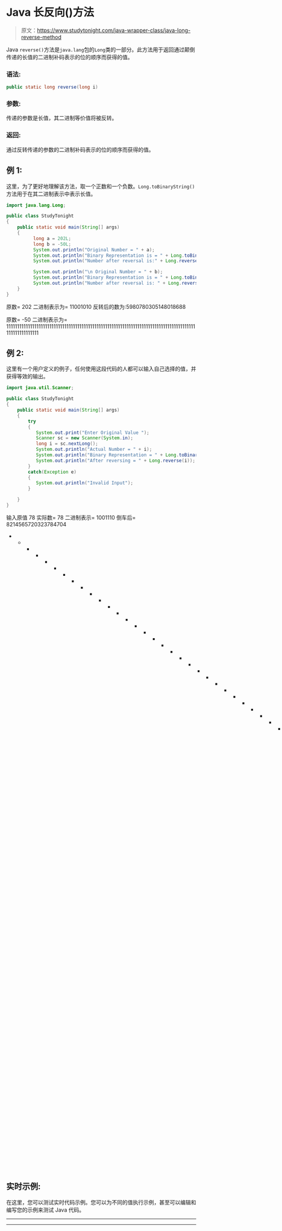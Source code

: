 # Java 长反向()方法

> 原文：<https://www.studytonight.com/java-wrapper-class/java-long-reverse-method>

Java `reverse()`方法是`java.lang`包的`Long`类的一部分。此方法用于返回通过颠倒传递的长值的二进制补码表示的位的顺序而获得的值。

### 语法:

```java
public static long reverse(long i) 
```

### 参数:

传递的参数是长值，其二进制等价值将被反转。

### 返回:

通过反转传递的参数的二进制补码表示的位的顺序而获得的值。

## 例 1:

这里，为了更好地理解该方法，取一个正数和一个负数。`Long.toBinaryString()`方法用于在其二进制表示中表示长值。

```java
import java.lang.Long;

public class StudyTonight
{  
    public static void main(String[] args) 
    {  
          long a = 202L;  
          long b = -50L;  
          System.out.println("Original Number = " + a);             
          System.out.println("Binary Representation is = " + Long.toBinaryString(a)); //long value as a binary string 
          System.out.println("Number after reversal is:" + Long.reverse(a));//reversal of the number

          System.out.println("\n Original Number = " + b);               
          System.out.println("Binary Representation is = " + Long.toBinaryString(b));           
          System.out.println("Number after reversal is: " + Long.reverse(b));  
    }  
} 
```

原数= 202
二进制表示为= 11001010
反转后的数为:5980780305148018688

原数= -50
二进制表示为= 1111111111111111111111111111111111111111111111111111111111111111111111111111111111111111111111111111111

## 例 2:

这里有一个用户定义的例子，任何使用这段代码的人都可以输入自己选择的值，并获得等效的输出。

```java
import java.util.Scanner;  

public class StudyTonight 
{  
    public static void main(String[] args) 
    {  
        try
        {
           System.out.print("Enter Original Value ");  
           Scanner sc = new Scanner(System.in);  
           long i = sc.nextLong();  
           System.out.println("Actual Number = " + i);  
           System.out.println("Binary Representation = " + Long.toBinaryString(i)); // returns the long value as a binary equivalent 
           System.out.println("After reversing = " + Long.reverse(i)); //returns the value obtained by reversal of bits
        }
        catch(Exception e)
        {
           System.out.println("Invalid Input");
        }

    }  
} 
```

输入原值 78
实际数= 78
二进制表示= 1001110
倒车后= 8214565720323784704
* * * * * * * * * * * * * * * * * * * * * * * * * * * * * * * * * * * * * * * * * * * * * * * * * * * * * * *输入原值-50
实际数= -50
二进制表示= 11111111111111111111111

## 实时示例:

在这里，您可以测试实时代码示例。您可以为不同的值执行示例，甚至可以编辑和编写您的示例来测试 Java 代码。

* * *

* * *
